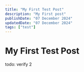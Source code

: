 ```yaml
---
title: "My First Test Post"
description: "My First post"
publishDate: "07 December 2024"
updatedDate: "07 December 2024"
tags: ["test"]
---
```


# My First Test Post

todo: verify 2